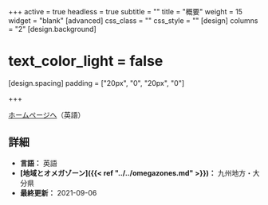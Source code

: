 +++
active = true
headless = true
subtitle = ""
title = "概要"
weight = 15
widget = "blank"
[advanced]
css_class = ""
css_style = ""
[design]
columns = "2"
[design.background]
# text_color_light = false
[design.spacing]
padding = ["20px", "0", "20px", "0"]

+++

[ホームページへ](https://www.ywamoita.org/)（英語）


## 詳細

* **言語：** 英語
* **[地域とオメガゾーン]({{< ref "../../omegazones.md" >}})：** 九州地方・大分県
* **最終更新：** 2021-09-06
